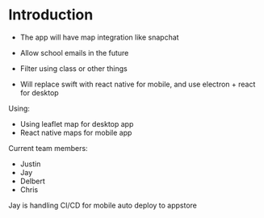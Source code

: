 # Introduction
- The app will have map integration like snapchat
- Allow school emails in the future
- Filter using class or other things


- Will replace swift with react native for mobile, and use electron + react for desktop


Using:
- Using leaflet map for desktop app
- React native maps for mobile app


Current team members:
- Justin
- Jay
- Delbert
- Chris


Jay is handling CI/CD for mobile auto deploy to appstore

